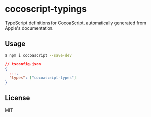 # cocoscript-typings

TypeScript definitions for CocoaScript, automatically generated from Apple's documentation.

## Usage

```bash
$ npm i cocoascript --save-dev
```

```json
// tsconfig.json
{
  ...,
  "types": ["cocoascript-types"]
}
```

## License

MIT
